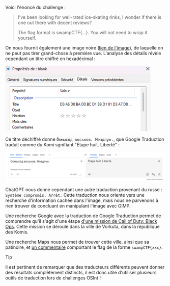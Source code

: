 Voici l'énoncé du challenge :
> I’ve been looking for well-rated ice-skating rinks, I wonder if there is one out there with decent reviews?
>
> The flag format is swampCTF{...}. You will not need to wrap it yourself.

On nous fournit également une image noire ([lien de l'image](../data/blank.jpg)), de laquelle on ne peut pas tirer grand-chose à première vue. L'analyse des détails révèle cependant un titre chiffré en hexadécimal :

![Détails et titre en hexadécimal](../data/On%20Thin%20Ice%20hex.png)

Ce titre déchiffré donne `Ӧкмысӧд воськов. Мездлун.`, que Google Traduction traduit comme du Komi sgnifiant "Étape huit. Liberté" :

![Google Traduction](../data/On%20Thin%20Ice%20Translate.png)

ChatGPT nous donne cependant une autre traduction provenant du russe : `Système compromis. Arrêt.` Cette traduction nous oriente vers une recherche d'information cachée dans l'image, mais nous ne parvenons à rien trouver de concluant en manipulant l'image avec GIMP.

Une recherche Google avec la traduction de Google Traduction permet de comprendre qu'il s'agit d'une étape [d'une mission de Call of Duty: Black Ops](https://callofduty.fandom.com/wiki/Vorkuta_(level)#Walkthrough). Cette mission se déroule dans la ville de Vorkuta, dans la république des Komis.

Une recherche Maps nous permet de trouver cette ville, ainsi que sa patinoire, et [un commentaire](https://maps.app.goo.gl/LBj1bdenR5RjRoMBA) comportant le flag de la forme `swampCTF{xxx}`.

> [!TIP]
> Il est pertinent de remarquer que des traducteurs différents peuvent donner des résultats complètement distincts, il est donc utile d'utiliser plusieurs outils de traduction lors de challenges OSInt !